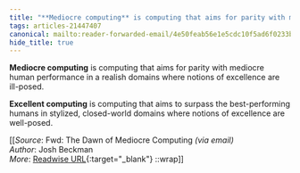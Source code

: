 ```yaml
---
title: "**Mediocre computing** is computing that aims for parity with mediocre ..."
tags: articles-21447407
canonical: mailto:reader-forwarded-email/4e50feab56e1e5cdc10f5ad6f0233b6e
hide_title: true
---
```


**Mediocre computing** is computing that aims for parity with mediocre human performance in a realish domains where notions of excellence are ill-posed.

**Excellent computing** is computing that aims to surpass the best-performing humans in stylized, closed-world domains where notions of excellence are well-posed.


[[_Source_: Fwd: The Dawn of Mediocre Computing _(via email)_<br>
_Author_: Josh Beckman<br>
_More_: [Readwise URL](https://readwise.io/open/426307971){:target="_blank"}
::wrap]]